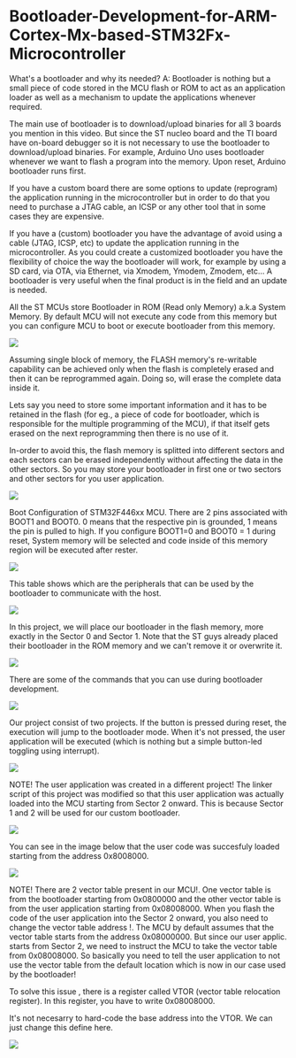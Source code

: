 # Bootloader-Development-for-ARM-Cortex-Mx-based-STM32Fx-Microcontroller

What's a bootloader and why its needed?
A: Bootloader is nothing but a small piece of code stored in the MCU flash or ROM to act as an application loader as well as a mechanism to update the applications whenever required.

The main use of bootloader is to download/upload binaries for all 3 boards you mention in this video. But since the ST nucleo board and the TI board have on-board debugger so it is not necessary to use the bootloader to download/upload binaries.
For example, Arduino Uno uses bootloader whenever we want to flash a program into the memory. Upon reset, Arduino bootloader runs first.

If you have a custom board there are some options to update (reprogram) the application running in the microcontroller but in order to do that you need to purchase a JTAG cable, an ICSP or any other tool that in some cases they are expensive.

If you have a (custom) bootloader you have the advantage of avoid using a cable (JTAG, ICSP, etc) to update the application running in the microcontroller. As you could create a customized bootloader you have the flexibility of choice the way the bootloader will work, for example by using a SD card, via OTA, via Ethernet, via Xmodem, Ymodem, Zmodem, etc... A bootloader is very useful when the final product is in the field and an update is needed.

All the ST MCUs store Bootloader in ROM (Read only Memory) a.k.a System Memory. By default MCU will not execute any code from this memory but you can configure MCU to boot or execute bootloader from this memory.

![](Images/Capture.PNG)

Assuming single block of memory, the FLASH memory's re-writable capability can be achieved only when the flash is completely erased and then it can be reprogrammed again. Doing so, will erase the complete data inside it.

Lets say you need to store some important information and it has to be retained in the flash (for eg., a piece of code for bootloader, which is responsible for the multiple programming of the MCU), if that itself gets erased on the next reprogramming then there is no use of it.

In-order to avoid this, the flash memory is splitted into different sectors and each sectors can be erased independently without affecting the data in the other sectors. So you may store your bootloader in first one or two sectors and other sectors for you user application.

![](Images/stackvscounter.jpg)

Boot Configuration of STM32F446xx MCU. There are 2 pins associated with BOOT1 and BOOT0. 0 means that the respective pin is grounded, 1 means the pin is pulled to high. If you configure BOOT1=0 and BOOT0 = 1 during reset, System memory will be selected and code inside of this memory region will be executed after rester. 

![](Images/Bootmodes.PNG)

This table shows which are the peripherals that can be used by the bootloader to communicate with the host.

![](Images/Bootloader.PNG)

In this project, we will place our bootloader in the flash memory, more exactly in the Sector 0 and Sector 1. Note that the ST guys already placed their bootloader in the ROM memory and we can't remove it or overwrite it.

![](Images/Bootloader_placement.PNG)

There are some of the commands that you can use during bootloader development.

![](Images/Boot_Commands.PNG)

Our project consist of two projects. If the button is pressed during reset, the execution will jump to the bootloader mode. When it's not pressed, the user application will be executed (which is nothing but a simple button-led toggling using interrupt).

![](Images/FlowChart.PNG)

NOTE! The user application was created in a different project! The linker script of this project was modified so that this user application was actually loaded into the MCU starting from Sector 2 onward. This is because Sector 1 and 2 will be used for our custom bootloader.

![](Images/LinkerScript.PNG)

You can see in the image below that the user code was succesfuly loaded starting from the address 0x8008000.

![](Images/Memory.PNG)

NOTE! There are 2 vector table present in our MCU!. One vector table is from the bootloader starting from 0x0800000 and the other vector table is from the user application starting from 0x08008000. When you flash the code of the user application into the Sector 2 onward, you also need to change the vector table address !. The MCU by default assumes that the vector table starts from the address 0x08000000. But since our user applic. starts from Sector 2, we need to instruct the MCU to take the vector table from 0x08008000. 
So basically you need to tell the user application to not use the vector table from the default location which is now in our case used by the bootloader! 

To solve this issue , there is a register called VTOR (vector table relocation register). In this register, you have to write 0x08008000.

It's not necesarry to hard-code the base address into the VTOR. We can just change this define here.

![](Images/Vector_Offset.PNG)
